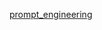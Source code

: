 [prompt_engineering]([https://docs.google.com/document/d/13BY1cmV4UgtSbdv-FLPMuBU_4v8TxUhklZkRd-OuB9o/edit?usp=sharing](https://docs.google.com/document/d/1Y1dTnnHAPOCnhY4O4KCmeU1Fmc8TgGFW9xvzrADE7uA/edit?usp=sharing))
